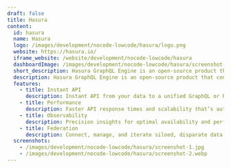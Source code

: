 ```yaml
---
draft: false
title: Hasura
content:
  id: hasura
  name: Hasura
  logo: /images/development/nocode-lowcode/hasura/logo.png
  website: https://hasura.io/
  iframe_website: /website/development/nocode-lowcode/hasura
  dashboardImage: /images/development/nocode-lowcode/hasura/screenshot-1.jpg
  short_description: Hasura GraphQL Engine is an open-source product that connects to your databases & services and gives you a realtime GraphQL API, instantly.
  description: Hasura GraphQL Engine is an open-source product that connects to your databases & services and gives you a real-time GraphQL API, instantly.
  features:
    - title: Instant API
      description: Instant API from your data to a unified GraphQL or REST API in minutes.
    - title: Performance
      description: Faster API response times and scalability that’s automatically optimized.
    - title: Observability
      description: Precision insights for optimal availability and performance of your APIs.
    - title: Federation
      description: Connect, manage, and iterate siloed, disparate data on a supergraph.
  screenshots:
    - /images/development/nocode-lowcode/hasura/screenshot-1.jpg
    - /images/development/nocode-lowcode/hasura/screenshot-2.webp
---
```

